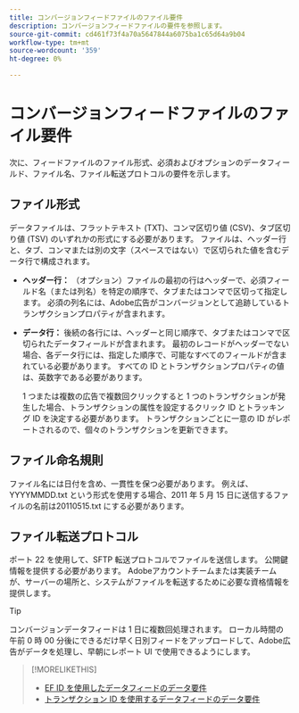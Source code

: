 ```yaml
---
title: コンバージョンフィードファイルのファイル要件
description: コンバージョンフィードファイルの要件を参照します。
source-git-commit: cd461f73f4a70a5647844a6075ba1c65d64a9b04
workflow-type: tm+mt
source-wordcount: '359'
ht-degree: 0%

---
```


# コンバージョンフィードファイルのファイル要件

次に、フィードファイルのファイル形式、必須およびオプションのデータフィールド、ファイル名、ファイル転送プロトコルの要件を示します。

## ファイル形式

データファイルは、フラットテキスト (TXT)、コンマ区切り値 (CSV)、タブ区切り値 (TSV) のいずれかの形式にする必要があります。 ファイルは、ヘッダー行と、タブ、コンマまたは別の文字（スペースではない）で区切られた値を含むデータ行で構成されます。

* **ヘッダー行：** （オプション）ファイルの最初の行はヘッダーで、必須フィールド名（または列名）を特定の順序で、タブまたはコンマで区切って指定します。 必須の列名には、Adobe広告がコンバージョンとして追跡しているトランザクションプロパティが含まれます。

* **データ行：** 後続の各行には、ヘッダーと同じ順序で、タブまたはコンマで区切られたデータフィールドが含まれます。 最初のレコードがヘッダーでない場合、各データ行には、指定した順序で、可能なすべてのフィールドが含まれている必要があります。 すべての ID とトランザクションプロパティの値は、英数字である必要があります。

   1 つまたは複数の広告で複数回クリックすると 1 つのトランザクションが発生した場合、トランザクションの属性を設定するクリック ID とトラッキング ID を決定する必要があります。 トランザクションごとに一意の ID がレポートされるので、個々のトランザクションを更新できます。

## ファイル命名規則

ファイル名には日付を含め、一貫性を保つ必要があります。 例えば、YYYYMMDD.txt という形式を使用する場合、2011 年 5 月 15 日に送信するファイルの名前は20110515.txt にする必要があります。

## ファイル転送プロトコル

ポート 22 を使用して、SFTP 転送プロトコルでファイルを送信します。 公開鍵情報を提供する必要があります。  Adobeアカウントチームまたは実装チームが、サーバーの場所と、システムがファイルを転送するために必要な資格情報を提供します。

>[!TIP]
>
>コンバージョンデータフィードは 1 日に複数回処理されます。 ローカル時間の午前 0 時 00 分後にできるだけ早く日別フィードをアップロードして、Adobe広告がデータを処理し、早朝にレポート UI で使用できるようにします。

>[!MORELIKETHIS]
>
>* [EF ID を使用したデータフィードのデータ要件](/help/search-social-commerce/tracking/feed-ef-id-data-requirements.md)
>* [トランザクション ID を使用するデータフィードのデータ要件](/help/search-social-commerce/tracking/feed-transaction-id-data-requirements.md)

